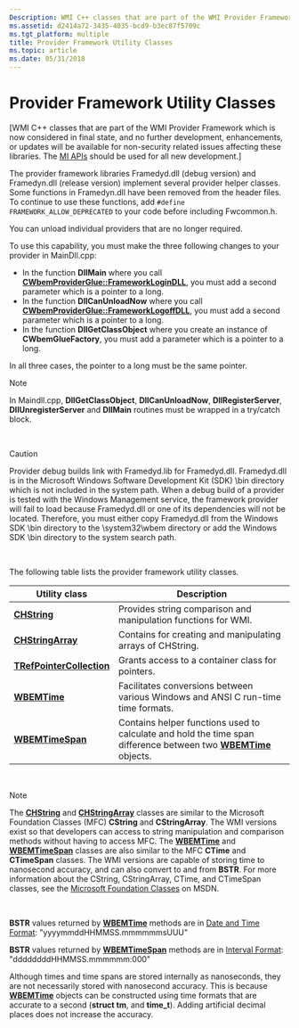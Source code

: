 ```yaml
---
Description: WMI C++ classes that are part of the WMI Provider Framework are no longer recommended for use.
ms.assetid: d2414a72-3435-4035-bcd9-b3ec87f5709c
ms.tgt_platform: multiple
title: Provider Framework Utility Classes
ms.topic: article
ms.date: 05/31/2018
---
```


# Provider Framework Utility Classes

\[WMI C++ classes that are part of the WMI Provider Framework which is now considered in final state, and no further development, enhancements, or updates will be available for non-security related issues affecting these libraries. The [MI APIs](/previous-versions/windows/desktop/wmi_v2/windows-management-infrastructure) should be used for all new development.\]

The provider framework libraries Framedyd.dll (debug version) and Framedyn.dll (release version) implement several provider helper classes. Some functions in Framedyn.dll have been removed from the header files. To continue to use these functions, add `#define FRAMEWORK_ALLOW_DEPRECATED` to your code before including Fwcommon.h.

You can unload individual providers that are no longer required.

To use this capability, you must make the three following changes to your provider in MainDll.cpp:

-   In the function **DllMain** where you call [**CWbemProviderGlue::FrameworkLoginDLL**](/windows/desktop/api/WbemGlue/nf-wbemglue-cwbemproviderglue-frameworklogindll(lpcwstr_plong)), you must add a second parameter which is a pointer to a long.
-   In the function **DllCanUnloadNow** where you call [**CWbemProviderGlue::FrameworkLogoffDLL**](/windows/desktop/api/WbemGlue/nf-wbemglue-cwbemproviderglue-frameworklogoffdll(lpcwstr_plong)), you must add a second parameter which is a pointer to a long.
-   In the function **DllGetClassObject** where you create an instance of **CWbemGlueFactory**, you must add a parameter which is a pointer to a long.

In all three cases, the pointer to a long must be the same pointer.

> [!Note]  
> In Maindll.cpp, **DllGetClassObject**, **DllCanUnloadNow**, **DllRegisterServer**, **DllUnregisterServer** and **DllMain** routines must be wrapped in a try/catch block.

 

> [!Caution]  
> Provider debug builds link with Framedyd.lib for Framedyd.dll. Framedyd.dll is in the Microsoft Windows Software Development Kit (SDK) \\bin directory which is not included in the system path. When a debug build of a provider is tested with the Windows Management service, the framework provider will fail to load because Framedyd.dll or one of its dependencies will not be located. Therefore, you must either copy Framedyd.dll from the Windows SDK \\bin directory to the \\system32\\wbem directory or add the Windows SDK \\bin directory to the system search path.

 

The following table lists the provider framework utility classes.



| Utility class                                          | Description                                                                                                                     |
|--------------------------------------------------------|---------------------------------------------------------------------------------------------------------------------------------|
| [**CHString**](chstring.md)                           | Provides string comparison and manipulation functions for WMI.                                                                  |
| [**CHStringArray**](/windows/desktop/api/ChStrArr/nl-chstrarr-chstringarray)                 | Contains for creating and manipulating arrays of CHString.                                                                      |
| [**TRefPointerCollection**](/windows/desktop/api/RefPtrCo/nl-refptrco-trefpointercollection) | Grants access to a container class for pointers.                                                                                |
| [**WBEMTime**](wbemtime.md)                           | Facilitates conversions between various Windows and ANSI C run-time time formats.                                               |
| [**WBEMTimeSpan**](/windows/desktop/api/WbemTime/nl-wbemtime-wbemtimespan)                   | Contains helper functions used to calculate and hold the time span difference between two [**WBEMTime**](wbemtime.md) objects. |



 

> [!Note]  
> The [**CHString**](chstring.md) and [**CHStringArray**](/windows/desktop/api/ChStrArr/nl-chstrarr-chstringarray) classes are similar to the Microsoft Foundation Classes (MFC) **CString** and **CStringArray**. The WMI versions exist so that developers can access to string manipulation and comparison methods without having to access MFC. The [**WBEMTime**](wbemtime.md) and [**WBEMTimeSpan**](/windows/desktop/api/WbemTime/nl-wbemtime-wbemtimespan) classes are also similar to the MFC **CTime** and **CTimeSpan** classes. The WMI versions are capable of storing time to nanosecond accuracy, and can also convert to and from **BSTR**. For more information about the CString, CStringArray, CTime, and CTimeSpan classes, see the [Microsoft Foundation Classes](https://msdn.microsoft.com/library/d06h2x6e(VS.71).aspx) on MSDN.

 

**BSTR** values returned by [**WBEMTime**](wbemtime.md) methods are in [Date and Time Format](date-and-time-format.md): "yyyymmddHHMMSS.mmmmmmsUUU"

**BSTR** values returned by [**WBEMTimeSpan**](/windows/desktop/api/WbemTime/nl-wbemtime-wbemtimespan) methods are in [Interval Format](interval-format.md): "ddddddddHHMMSS.mmmmmm:000"

Although times and time spans are stored internally as nanoseconds, they are not necessarily stored with nanosecond accuracy. This is because [**WBEMTime**](wbemtime.md) objects can be constructed using time formats that are accurate to a second (**struct tm**, and **time\_t**). Adding artificial decimal places does not increase the accuracy.

 

 